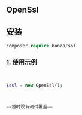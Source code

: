 
## OpenSsl

## 安装

```php
composer require bonza/ssl
```

### 1. 使用示例

```php


$ssl = new OpenSsl();



==暂时没有测试覆盖==

```

